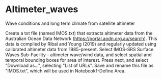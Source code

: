 # Altimeter_waves
Wave conditions and long term climate from satellite altimeter
 
Create a txt file (named IMOS.txt) that extracts altimeter data from the Australian Ocean Data Network (https://portal.aodn.org.au/search). This data is compiled by Ribal and Young (2019) and regularly updated using calibrated altimeter data from 1985-present.
Select IMOS-SRS Surface Waves Sub-Facility - altimeter wave/wind data, and select spatial and temporal bounding boxes for area of interest. Press next, and select "Download as...", selecting "List of URLs". Save and rename this file as "IMOS.txt", which will be used in Notebook1-Define Area.
